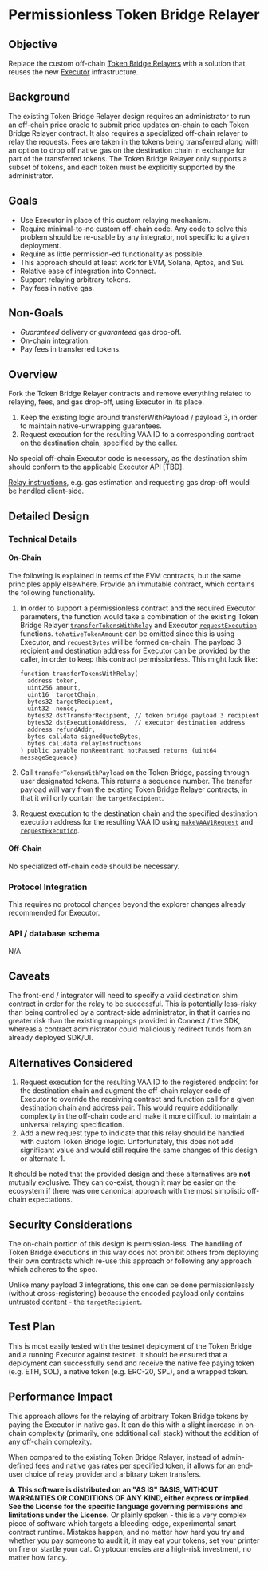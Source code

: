# Permissionless Token Bridge Relayer

## Objective

Replace the custom off-chain [Token Bridge Relayers](https://github.com/wormhole-foundation/example-token-bridge-relayer/tree/main) with a solution that reuses the new [Executor](https://github.com/wormholelabs-xyz/example-messaging-executor) infrastructure.

## Background

The existing Token Bridge Relayer design requires an administrator to run an off-chain price oracle to submit price updates on-chain to each Token Bridge Relayer contract. It also requires a specialized off-chain relayer to relay the requests. Fees are taken in the tokens being transferred along with an option to drop off native gas on the destination chain in exchange for part of the transferred tokens. The Token Bridge Relayer only supports a subset of tokens, and each token must be explicitly supported by the administrator.

## Goals

- Use Executor in place of this custom relaying mechanism.
- Require minimal-to-no custom off-chain code. Any code to solve this problem should be re-usable by any integrator, not specific to a given deployment.
- Require as little permission-ed functionality as possible.
- This approach should at least work for EVM, Solana, Aptos, and Sui.
- Relative ease of integration into Connect.
- Support relaying arbitrary tokens.
- Pay fees in native gas.

## Non-Goals

- _Guaranteed_ delivery or _guaranteed_ gas drop-off.
- On-chain integration.
- Pay fees in transferred tokens.

## Overview

Fork the Token Bridge Relayer contracts and remove everything related to relaying, fees, and gas drop-off, using Executor in its place.

1. Keep the existing logic around transferWithPayload / payload 3, in order to maintain native-unwrapping guarantees.
2. Request execution for the resulting VAA ID to a corresponding contract on the destination chain, specified by the caller.

No special off-chain Executor code is necessary, as the destination shim should conform to the applicable Executor API [TBD].

[Relay instructions](https://github.com/wormholelabs-xyz/example-messaging-executor/blob/main/evm/src/libraries/RelayInstructions.sol#L4), e.g. gas estimation and requesting gas drop-off would be handled client-side.

## Detailed Design

### Technical Details

#### On-Chain

The following is explained in terms of the EVM contracts, but the same principles apply elsewhere. Provide an immutable contract, which contains the following functionality.

1. In order to support a permissionless contract and the required Executor parameters, the function would take a combination of the existing Token Bridge Relayer [`transferTokensWithRelay`](https://github.com/wormhole-foundation/example-token-bridge-relayer/blob/d9d17254dae48c985fe6b58e2987e2135d1e8c65/evm/src/token-bridge-relayer/TokenBridgeRelayer.sol#L99C14-L99C37) and Executor [`requestExecution`](https://github.com/wormholelabs-xyz/example-messaging-executor/blob/57c49d9ad7c410b9a7f938e07a5444f07872159d/evm/src/Executor.sol#L22) functions. `toNativeTokenAmount` can be omitted since this is using Executor, and `requestBytes` will be formed on-chain. The payload 3 recipient and destination address for Executor can be provided by the caller, in order to keep this contract permissionless. This might look like:

   ```solidity
   function transferTokensWithRelay(
     address token,
     uint256 amount,
     uint16  targetChain,
     bytes32 targetRecipient,
     uint32  nonce,
     bytes32 dstTransferRecipient, // token bridge payload 3 recipient
     bytes32 dstExecutionAddress,  // executor destination address
     address refundAddr,
     bytes calldata signedQuoteBytes,
     bytes calldata relayInstructions
   ) public payable nonReentrant notPaused returns (uint64 messageSequence)
   ```

2. Call `transferTokensWithPayload` on the Token Bridge, passing through user designated tokens. This returns a sequence number. The transfer payload will vary from the existing Token Bridge Relayer contracts, in that it will only contain the `targetRecipient`.
3. Request execution to the destination chain and the specified destination execution address for the resulting VAA ID using [`makeVAAV1Request`](https://github.com/wormholelabs-xyz/example-messaging-executor/blob/57c49d9ad7c410b9a7f938e07a5444f07872159d/evm/src/libraries/ExecutorMessages.sol#L36) and [`requestExecution`](https://github.com/wormholelabs-xyz/example-messaging-executor/blob/main/evm/src/Executor.sol#L22).

#### Off-Chain

No specialized off-chain code should be necessary.

### Protocol Integration

This requires no protocol changes beyond the explorer changes already recommended for Executor.

### API / database schema

N/A

## Caveats

The front-end / integrator will need to specify a valid destination shim contract in order for the relay to be successful. This is potentially less-risky than being controlled by a contract-side administrator, in that it carries no greater risk than the existing mappings provided in Connect / the SDK, whereas a contract administrator could maliciously redirect funds from an already deployed SDK/UI.

## Alternatives Considered

1. Request execution for the resulting VAA ID to the registered endpoint for the destination chain and augment the off-chain relayer code of Executor to override the receiving contract and function call for a given destination chain and address pair. This would require additionally complexity in the off-chain code and make it more difficult to maintain a universal relaying specification.
2. Add a new request type to indicate that this relay should be handled with custom Token Bridge logic. Unfortunately, this does not add significant value and would still require the same changes of this design or alternate 1.

It should be noted that the provided design and these alternatives are **not** mutually exclusive. They can co-exist, though it may be easier on the ecosystem if there was one canonical approach with the most simplistic off-chain expectations.

## Security Considerations

The on-chain portion of this design is permission-less. The handling of Token Bridge executions in this way does not prohibit others from deploying their own contracts which re-use this approach or following any approach which adheres to the spec.

Unlike many payload 3 integrations, this one can be done permissionlessly (without cross-registering) because the encoded payload only contains untrusted content - the `targetRecipient`.

## Test Plan

This is most easily tested with the testnet deployment of the Token Bridge and a running Executor against testnet. It should be ensured that a deployment can successfully send and receive the native fee paying token (e.g. ETH, SOL), a native token (e.g. ERC-20, SPL), and a wrapped token.

## Performance Impact

This approach allows for the relaying of arbitrary Token Bridge tokens by paying the Executor in native gas. It can do this with a slight increase in on-chain complexity (primarily, one additional call stack) without the addition of any off-chain complexity.

When compared to the existing Token Bridge Relayer, instead of admin-defined fees and native gas rates per specified token, it allows for an end-user choice of relay provider and arbitrary token transfers.

⚠ **This software is distributed on an "AS IS" BASIS, WITHOUT WARRANTIES OR CONDITIONS OF ANY KIND, either express or
implied. See the License for the specific language governing permissions and limitations under the License.** Or plainly
spoken - this is a very complex piece of software which targets a bleeding-edge, experimental smart contract runtime.
Mistakes happen, and no matter how hard you try and whether you pay someone to audit it, it may eat your tokens, set
your printer on fire or startle your cat. Cryptocurrencies are a high-risk investment, no matter how fancy.
